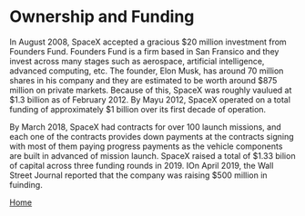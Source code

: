 # Ownership and Funding

In August 2008, SpaceX accepted a gracious $20 million investment from Founders Fund. Founders Fund is a firm based in San Fransico and they invest across many stages such as aerospace, artificial intelligence, advanced computing, etc. The founder, Elon Musk, has around 70 million shares in his company and they are estimated to be worth around $875 million on private markets. Because of this, SpaceX was roughly vaulued at $1.3 billion as of February 2012. By Mayu 2012, SpaceX operated on a total funding of approximately $1 billion over its first decade of operation. 

By March 2018, SpaceX had contracts for over 100 launch missions, and each one of the contracts provides down payments at the contracts signing with most of them paying progress payments as the vehicle components are built in advanced of mission launch. SpaceX raised a total of $1.33 bilion of capital across three funding rounds in 2019. IOn April 2019, the Wall Street Journal reported that the company was raising $500 million in fuinding. 


[Home](README.md)